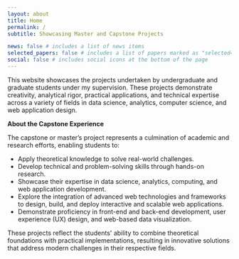 ```yaml
---
layout: about
title: Home
permalink: /
subtitle: Showcasing Master and Capstone Projects

news: false # includes a list of news items
selected_papers: false # includes a list of papers marked as "selected={true}"
social: false # includes social icons at the bottom of the page
---
```


This website showcases the projects undertaken by undergraduate and graduate students under my supervision. These projects demonstrate creativity, analytical rigor, practical applications, and technical expertise across a variety of fields in data science, analytics, computer science, and web application design.

**About the Capstone Experience**

The capstone or master’s project represents a culmination of academic and research efforts, enabling students to:
- Apply theoretical knowledge to solve real-world challenges.
- Develop technical and problem-solving skills through hands-on research.
- Showcase their expertise in data science, analytics, computing, and web application development.
- Explore the integration of advanced web technologies and frameworks to design, build, and deploy interactive and scalable web applications.
- Demonstrate proficiency in front-end and back-end development, user experience (UX) design, and web-based data visualization.

These projects reflect the students' ability to combine theoretical foundations with practical implementations, resulting in innovative solutions that address modern challenges in their respective fields.
